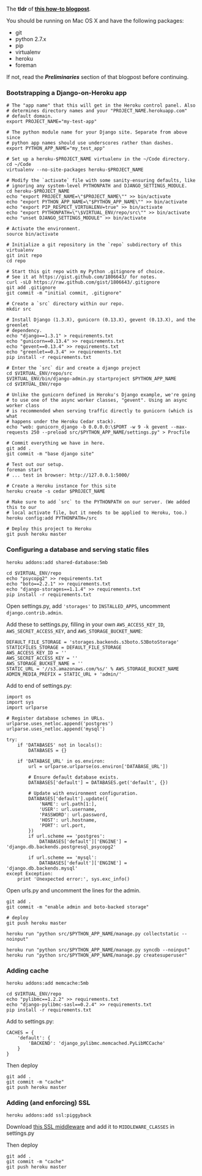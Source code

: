 The **tldr** of **[this how-to blogpost][howto]**.

[howto]: http://mike.tig.as/blog/2012/02/13/deploying-django-on-heroku/

You should be running on Mac OS X and have the following packages:

* git
* python 2.7.x
* pip
* virtualenv
* heroku
* foreman

If not, read the ***Preliminaries*** section of that blogpost before continuing.


### Bootstrapping a Django-on-Heroku app

    # The "app name" that this will get in the Heroku control panel. Also
    # determines directory names and your "PROJECT_NAME.herokuapp.com"
    # default domain.
    export PROJECT_NAME="my-test-app"

    # The python module name for your Django site. Separate from above since
    # python app names should use underscores rather than dashes.
    export PYTHON_APP_NAME="my_test_app"

    # Set up a heroku-$PROJECT_NAME virtualenv in the ~/Code directory.
    cd ~/Code
    virtualenv --no-site-packages heroku-$PROJECT_NAME

    # Modify the `activate` file with some sanity-ensuring defaults, like
    # ignoring any system-level PYTHONPATH and DJANGO_SETTINGS_MODULE.
    cd heroku-$PROJECT_NAME
    echo "export PROJECT_NAME=\"$PROJECT_NAME\"" >> bin/activate
    echo "export PYTHON_APP_NAME=\"$PYTHON_APP_NAME\"" >> bin/activate
    echo "export PIP_RESPECT_VIRTUALENV=true" >> bin/activate
    echo "export PYTHONPATH=\"\$VIRTUAL_ENV/repo/src\"" >> bin/activate
    echo "unset DJANGO_SETTINGS_MODULE" >> bin/activate

    # Activate the environment.
    source bin/activate

    # Initialize a git repository in the `repo` subdirectory of this virtualenv
    git init repo
    cd repo

    # Start this git repo with my Python .gitignore of choice.
    # See it at https://gist.github.com/1806643/ for notes.
    curl -sLO https://raw.github.com/gist/1806643/.gitignore
    git add .gitignore
    git commit -m "initial commit, .gitignore"

    # Create a `src` directory within our repo.
    mkdir src

    # Install Django (1.3.X), gunicorn (0.13.X), gevent (0.13.X), and the greenlet
    # dependency.
    echo "django==1.3.1" > requirements.txt
    echo "gunicorn==0.13.4" >> requirements.txt
    echo "gevent==0.13.4" >> requirements.txt
    echo "greenlet==0.3.4" >> requirements.txt
    pip install -r requirements.txt

    # Enter the `src` dir and create a django project
    cd $VIRTUAL_ENV/repo/src
    $VIRTUAL_ENV/bin/django-admin.py startproject $PYTHON_APP_NAME
    cd $VIRTUAL_ENV/repo

    # Unlike the gunicorn defined in Heroku's Django example, we're going
    # to use one of the async worker classes, "gevent". Using an async worker class
    # is recommended when serving traffic directly to gunicorn (which is what
    # happens under the Heroku Cedar stack).
    echo "web: gunicorn_django -b 0.0.0.0:\$PORT -w 9 -k gevent --max-requests 250 --preload src/$PYTHON_APP_NAME/settings.py" > Procfile

    # Commit everything we have in here.
    git add .
    git commit -m "base django site"

    # Test out our setup.
    foreman start
    # ... test in browser: http://127.0.0.1:5000/

    # Create a Heroku instance for this site
    heroku create -s cedar $PROJECT_NAME

    # Make sure to add `src` to the PYTHONPATH on our server. (We added this to our
    # local activate file, but it needs to be applied to Heroku, too.)
    heroku config:add PYTHONPATH=/src

    # Deploy this project to Heroku
    git push heroku master

### Configuring a database and serving static files

    heroku addons:add shared-database:5mb

    cd $VIRTUAL_ENV/repo
    echo "psycopg2" >> requirements.txt
    echo "boto==2.2.1" >> requirements.txt
    echo "django-storages==1.1.4" >> requirements.txt
    pip install -r requirements.txt

Open settings.py, add `'storages'` to `INSTALLED_APPS`, uncomment `django.contrib.admin`.

Add these to settings.py, filling in your own `AWS_ACCESS_KEY_ID`,
`AWS_SECRET_ACCESS_KEY`, and `AWS_STORAGE_BUCKET_NAME`:

    DEFAULT_FILE_STORAGE = 'storages.backends.s3boto.S3BotoStorage'
    STATICFILES_STORAGE = DEFAULT_FILE_STORAGE
    AWS_ACCESS_KEY_ID = ''
    AWS_SECRET_ACCESS_KEY = ''
    AWS_STORAGE_BUCKET_NAME = ''
    STATIC_URL = '//s3.amazonaws.com/%s/' % AWS_STORAGE_BUCKET_NAME
    ADMIN_MEDIA_PREFIX = STATIC_URL + 'admin/'

Add to end of settings.py:

    import os
    import sys
    import urlparse

    # Register database schemes in URLs.
    urlparse.uses_netloc.append('postgres')
    urlparse.uses_netloc.append('mysql')

    try:
        if 'DATABASES' not in locals():
            DATABASES = {}

        if 'DATABASE_URL' in os.environ:
            url = urlparse.urlparse(os.environ['DATABASE_URL'])

            # Ensure default database exists.
            DATABASES['default'] = DATABASES.get('default', {})

            # Update with environment configuration.
            DATABASES['default'].update({
                'NAME': url.path[1:],
                'USER': url.username,
                'PASSWORD': url.password,
                'HOST': url.hostname,
                'PORT': url.port,
            })
            if url.scheme == 'postgres':
                DATABASES['default']['ENGINE'] = 'django.db.backends.postgresql_psycopg2'

            if url.scheme == 'mysql':
                DATABASES['default']['ENGINE'] = 'django.db.backends.mysql'
    except Exception:
        print 'Unexpected error:', sys.exc_info()

Open urls.py and uncomment the lines for the admin.

    git add .
    git commit -m "enable admin and boto-backed storage"

    # deploy
    git push heroku master

    heroku run "python src/$PYTHON_APP_NAME/manage.py collectstatic --noinput"

    heroku run "python src/$PYTHON_APP_NAME/manage.py syncdb --noinput"
    heroku run "python src/$PYTHON_APP_NAME/manage.py createsuperuser"

### Adding cache

    heroku addons:add memcache:5mb

    cd $VIRTUAL_ENV/repo
    echo "pylibmc==1.2.2" >> requirements.txt
    echo "django-pylibmc-sasl==0.2.4" >> requirements.txt
    pip install -r requirements.txt

Add to settings.py:


    CACHES = {
        'default': {
            'BACKEND': 'django_pylibmc.memcached.PyLibMCCache'
        }
    }

Then deploy

    git add .
    git commit -m "cache"
    git push heroku master

### Adding (and enforcing) SSL

    heroku addons:add ssl:piggyback

Download [this SSL middleware][ssl_middleware] and add it to `MIDDLEWARE_CLASSES`
in settings.py

[ssl_middleware]: https://gist.github.com/1812422

Then deploy

    git add .
    git commit -m "cache"
    git push heroku master
